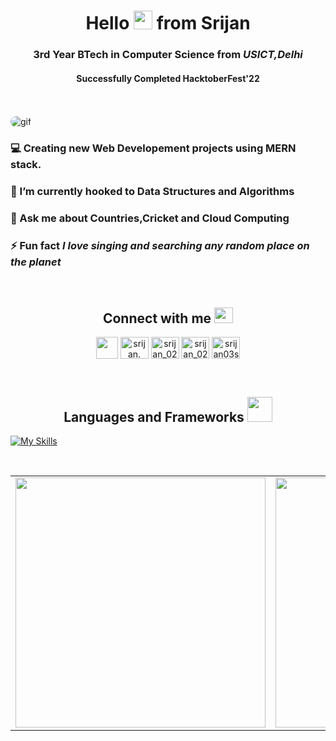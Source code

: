<h1 align="center">Hello  <img src="https://media.tenor.com/NBb2bWHMyjQAAAAi/waving-hand-people.gif" width="30px" style="max-width: 100%;"> from Srijan</h1>
<h3 align="center">3rd Year BTech in Computer Science from <i>USICT,Delhi</i> </h3>
<h4 align="center"><b>Successfully Completed HacktoberFest'22</b></h4>
<br><br>
<img src="https://user-images.githubusercontent.com/74038190/225813708-98b745f2-7d22-48cf-9150-083f1b00d6c9.gif" alt="gif" style="max-width: 100%; border-radius: 10px;">

<h3>💻 Creating new Web Developement projects using MERN stack. </h3> 

<h3>🌱 I’m currently hooked to <b>Data Structures and Algorithms</b></h3>

<h3>💬 Ask me about <b>Countries,Cricket and Cloud Computing</b></h3>

<h3>⚡ Fun fact <i>I love singing and searching any random place on the planet</i></h3>
<br>
<h2 align="center">Connect with me <img src="https://media.giphy.com/media/5hmJposf0ESMw2fCBL/giphy.webp?cid=ecf05e47lhjmqqknkhrcq1jwtgv734mbvijxzeb2r143xf5v&rid=giphy.webp&ct=s" height="25" width="30"/></h2>
<p align="center">
  <a href="mailto:srijan.03sri@gmail.com" target="_blank"><img align="center" src="https://cdn-icons-png.flaticon.com/512/281/281769.png" height="35" width="35"/></a>
  <span> </span>
  <a href="https://linkedin.com/in/srijan." target="blank"><img align="center" src="https://raw.githubusercontent.com/rahuldkjain/github-profile-readme-generator/master/src/images/icons/Social/linked-in-alt.svg" alt="srijan." height="35" width="45" /></a>
<span> </span>
  <a href="https://instagram.com/srijan_021" target="blank"><img align="center" src="https://raw.githubusercontent.com/rahuldkjain/github-profile-readme-generator/master/src/images/icons/Social/instagram.svg" alt="srijan_021" height="35" width="45" /></a>
<span> </span>
  <a href="https://leetcode.com/CoderSri_02/" target="blank"><img align="center" src="https://cdn.iconscout.com/icon/free/png-512/free-leetcode-3521542-2944960.png?f=webp&w=256" alt="srijan_021" height="35" width="45" /></a>
  <span> </span>
  <a href="https://auth.geeksforgeeks.org/user/srijan03sri" target="blank"><img align="center" src="https://raw.githubusercontent.com/rahuldkjain/github-profile-readme-generator/master/src/images/icons/Social/geeks-for-geeks.svg" alt="srijan03sri" height="35" width="45" /></a>
</p>
<br>
<h2 align="center">Languages and Frameworks <img src="https://media.tenor.com/Pnb_hVWq2sgAAAAj/on-process-dig.gif" width="40" width="50"/></h2>

[![My Skills](https://skillicons.dev/icons?i=cpp,c,js,react,css,html,scss,next,redux,expressjs,nodejs,typescript,python,mongodb,azure,mysql,kotlin,materialui,graphql,firebase,tremor)](https://skillicons.dev)

<br>
<!-- <p align="left">&nbsp;<img src="https://github-readme-stats.vercel.app/api?username=TruecoderSri&show_icons=true&theme=highcontrast" alt="truecodersri"  />
</p> -->
<table  style="border:none;>
  <tr ">
    <td><img src="https://streak-stats.demolab.com/?user=TruecoderSri&theme=highcontrast" style="width:400px;"" /></td>
    <td><img src="https://github-readme-stats.vercel.app/api/top-langs/?username=TruecoderSri&theme=highcontrast"  style="width:400px; " /></td>
  </tr>
</table>

